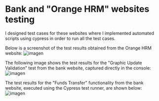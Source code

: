 # Bank and "Orange HRM" websites testing
I designed test cases for these websites where I implemented automated scripts using cypress in order to run all the test cases.

Below is a screenshot of the test results obtained from the Orange HRM website:
![imagen](https://github.com/user-attachments/assets/23eaa201-2fd5-4dfd-a5bf-207e54ca7076)

The following image shows the test results for the "Graphic Update Validation" test from the bank website, captured directly in the console:
![imagen](https://github.com/user-attachments/assets/a3b8da07-4a7d-47da-aa6b-dc34a07bbb29)


The test results for the "Funds Transfer" functionality from the bank website, executed using the Cypress test runner, are shown below:
![imagen](https://github.com/user-attachments/assets/9f8a6e29-5dd6-43f5-a80c-5080384436ae)


